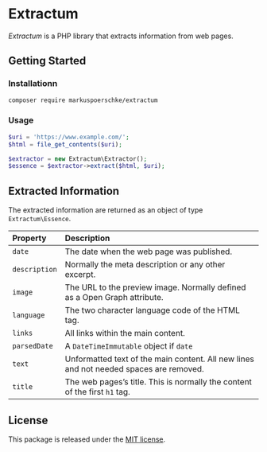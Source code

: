 # Extractum

_Extractum_ is a PHP library that extracts information from web pages.

## Getting Started

### Installationn

```bash
composer require markuspoerschke/extractum
```

### Usage

```php
$uri = 'https://www.example.com/';
$html = file_get_contents($uri);

$extractor = new Extractum\Extractor();
$essence = $extractor->extract($html, $uri);
```

## Extracted Information

The extracted information are returned as an object of type `Extractum\Essence`.

| Property      | Description                                                                            |
| :------------ | :------------------------------------------------------------------------------------- |
| `date`        | The date when the web page was published.                                              |
| `description` | Normally the meta description or any other excerpt.                                    |
| `image`       | The URL to the preview image. Normally defined as a Open Graph attribute.              |
| `language`    | The two character language code of the HTML tag.                                       |
| `links`       | All links within the main content.                                                     |
| `parsedDate`  | A `DateTimeImmutable` object if `date`                                                 |
| `text`        | Unformatted text of the main content. All new lines and not needed spaces are removed. |
| `title`       | The web pages’s title. This is normally the content of the first `h1` tag.             |

## License

This package is released under the [MIT license](LICENSE).
